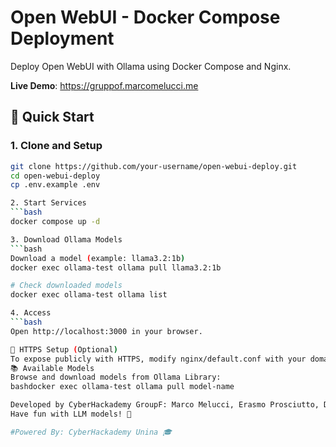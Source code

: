 # Open WebUI - Docker Compose Deployment

Deploy Open WebUI with Ollama using Docker Compose and Nginx.

**Live Demo**: https://gruppof.marcomelucci.me

## 🚀 Quick Start

### 1. Clone and Setup
```bash
git clone https://github.com/your-username/open-webui-deploy.git
cd open-webui-deploy
cp .env.example .env

2. Start Services
```bash
docker compose up -d

3. Download Ollama Models
```bash
Download a model (example: llama3.2:1b)
docker exec ollama-test ollama pull llama3.2:1b

# Check downloaded models
docker exec ollama-test ollama list

4. Access
```bash
Open http://localhost:3000 in your browser.

🔧 HTTPS Setup (Optional)
To expose publicly with HTTPS, modify nginx/default.conf with your domain and configure SSL certificates.
📚 Available Models
Browse and download models from Ollama Library:
bashdocker exec ollama-test ollama pull model-name

Developed by CyberHackademy GroupF: Marco Melucci, Erasmo Prosciutto, Daniele Degni, Luigi Maresca
Have fun with LLM models! 🚀

#Powered By: CyberHackademy Unina 🎓
